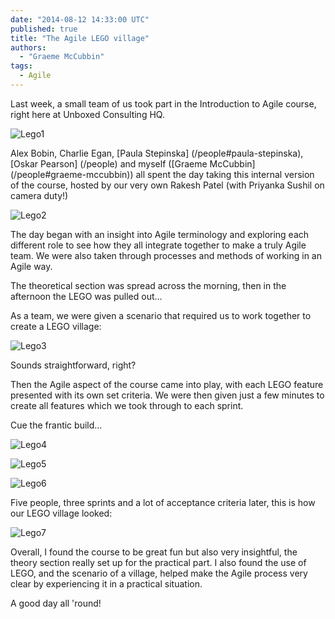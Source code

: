 ```yaml
---
date: "2014-08-12 14:33:00 UTC"
published: true
title: "The Agile LEGO village"
authors:
  - "Graeme McCubbin"
tags:
  - Agile
---
```


Last week, a small team of us took part in the Introduction to Agile course, right here at Unboxed Consulting HQ.

![Lego1](https://s3-eu-west-1.amazonaws.com/unboxed-web-images/a5adc9a8cfd4e06520f29a2a7e1b1147.jpg)

Alex Bobin, Charlie Egan, [Paula Stepinska] (/people#paula-stepinska), [Oskar Pearson] (/people) and myself ([Graeme McCubbin] (/people#graeme-mccubbin)) all spent the day taking this internal version of the course, hosted by our very own Rakesh Patel (with Priyanka Sushil on camera duty!)

![Lego2](https://s3-eu-west-1.amazonaws.com/unboxed-web-images/8f90f8a47ba827351602381a7d9a93d9.jpg)

The day began with an insight into Agile terminology and exploring each different role to see how they all integrate together to make a truly Agile team. We were also taken through processes and methods of working in an Agile way.

The theoretical section was spread across the morning, then in the afternoon the LEGO was pulled out…

As a team, we were given a scenario that required us to work together to create a LEGO village:

![Lego3](https://s3-eu-west-1.amazonaws.com/unboxed-web-images/e9e82961d5b1bb696ac194c8c1498d99.jpg)

Sounds straightforward, right?

Then the Agile aspect of the course came into play, with each LEGO feature presented with its own set criteria. We were then given just a few minutes to create all features which we took through to each sprint.

Cue the frantic build…

![Lego4](https://s3-eu-west-1.amazonaws.com/unboxed-web-images/f020636a05eae8e3c575ba46ca1f8857.jpg)

![Lego5](https://s3-eu-west-1.amazonaws.com/unboxed-web-images/4d23c0906d48a33973ac1bf789fb08c3.jpg)

![Lego6](https://s3-eu-west-1.amazonaws.com/unboxed-web-images/9dd1aff093adbce8a307f152e79b92be.jpg)

Five people, three sprints and a lot of acceptance criteria later, this is how our LEGO village looked:

![Lego7](https://s3-eu-west-1.amazonaws.com/unboxed-web-images/7a1efc0182ad6f8e7a57c2729e7a816b.jpg)

Overall, I found the course to be great fun but also very insightful, the theory section really set up for the practical part. I also found the use of LEGO, and the scenario of a village, helped make the Agile process very clear by experiencing it in a practical situation.

A good day all 'round!
